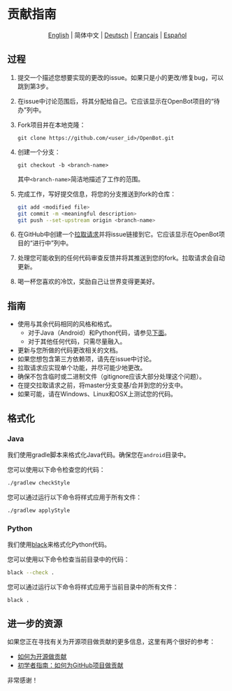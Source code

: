 # 贡献指南

<p align="center">
  <a href="README.md">English</a> |
  <span>简体中文</span> |
  <a href="README.de-DE.md">Deutsch</a> |
  <a href="README.fr-FR.md">Français</a> |
  <a href="README.es-ES.md">Español</a>
</p>

## 过程

1. 提交一个描述您想要实现的更改的issue。如果只是小的更改/修复bug，可以跳到第3步。
2. 在issue中讨论范围后，将其分配给自己。它应该显示在OpenBot项目的“待办”列中。
3. Fork项目并在本地克隆：

   `git clone https://github.com/<user_id>/OpenBot.git`

4. 创建一个分支：

   `git checkout -b <branch-name>`

   其中`<branch-name>`简洁地描述了工作的范围。

5. 完成工作，写好提交信息，将您的分支推送到fork的仓库：

   ```bash
   git add <modified file>
   git commit -m <meaningful description>
   git push --set-upstream origin <branch-name>
   ```

6. 在GitHub中创建一个[拉取请求](https://github.com/intel-isl/OpenBot/pulls)并将issue链接到它。它应该显示在OpenBot项目的“进行中”列中。
7. 处理您可能收到的任何代码审查反馈并将其推送到您的fork。拉取请求会自动更新。
8. 喝一杯您喜欢的冷饮，奖励自己让世界变得更美好。

## 指南

- 使用与其余代码相同的风格和格式。
  - 对于Java（Android）和Python代码，请参见[下面](#Formatting)。
  - 对于其他任何代码，只需尽量融入。
- 更新与您所做的代码更改相关的文档。
- 如果您想包含第三方依赖项，请先在issue中讨论。
- 拉取请求应实现单个功能，并尽可能少地更改。
- 确保不包含临时或二进制文件（gitignore应该大部分处理这个问题）。
- 在提交拉取请求之前，将master分支变基/合并到您的分支中。
- 如果可能，请在Windows、Linux和OSX上测试您的代码。

## 格式化

### Java

我们使用gradle脚本来格式化Java代码。确保您在`android`目录中。

您可以使用以下命令检查您的代码：

```bash
./gradlew checkStyle
```

您可以通过运行以下命令将样式应用于所有文件：

```bash
./gradlew applyStyle
```

### Python

我们使用[black](https://pypi.org/project/black/)来格式化Python代码。

您可以使用以下命令检查当前目录中的代码：

```bash
black --check .
```

您可以通过运行以下命令将样式应用于当前目录中的所有文件：

```bash
black .
```

## 进一步的资源

如果您正在寻找有关为开源项目做贡献的更多信息，这里有两个很好的参考：

- [如何为开源做贡献](http://opensource.guide/how-to-contribute/)
- [初学者指南：如何为GitHub项目做贡献](https://akrabat.com/the-beginners-guide-to-contributing-to-a-github-project/)

非常感谢！